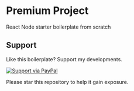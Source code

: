 # Premium Project

React Node starter boilerplate from scratch

## Support
Like this boilerplate? Support my developments.

[![Support via PayPal](https://www.paypal.com/cgi-bin/webscr?cmd=_s-xclick&hosted_button_id=HEA5HCZ83ZAFC&source=url)](https://www.paypal.com/cgi-bin/webscr?cmd=_s-xclick&hosted_button_id=HEA5HCZ83ZAFC&source=url)

Please star this repository to help it gain exposure.
